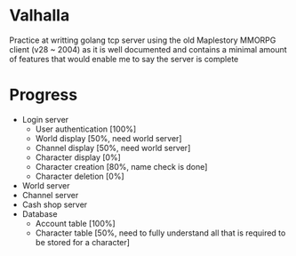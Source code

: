 # Valhalla
Practice at writting golang tcp server using the old Maplestory MMORPG client (v28 ~ 2004) as it is well documented and contains a minimal amount of features that would enable me to say the server is complete

# Progress
* Login server
  * User authentication [100%]
  * World display [50%, need world server]
  * Channel display [50%, need world server]
  * Character display [0%]
  * Character creation [80%, name check is done]
  * Character deletion [0%]
* World server
* Channel server
* Cash shop server
* Database
  * Account table [100%]
  * Character table [50%, need to fully understand all that is required to be stored for a character]
